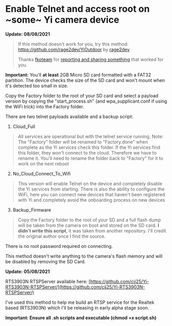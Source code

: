 # Enable Telnet and access root on ~some~ Yi camera device

**Update: 08/08/2021**
> If this method doesn't work for you, try this method: https://github.com/rage2dev/YiOutdoor by [rage2dev](https://github.com/rage2dev) 
> 
> Thanks [fkoteam](https://github.com/fkoteam) for [reporting and sharing something](https://github.com/cjj25/yi-hack-telnet-root/issues/1) that worked for you.

**Important:** You'll **at least** 2GB Micro SD card formatted with a FAT32 partition.
The device checks the size of the SD card and won't mount when it's detected too small in size.

Copy the Factory folder to the root of your SD card and select a payload version by copying the "start_process.sh" (and wpa_supplicant.conf if using the WiFi trick) into the Factory folder.

There are two telnet payloads available and a backup script:

 1. Cloud_Full
 > All services are operational but with the telnet service running.
 > Note: The "Factory" folder will be renamed to "Factory.done" when complete as the Yi services check this folder.
 >  If the Yi services find this folder, they won't connect to the cloud.
 > Therefore we have to rename it. You'll need to rename the folder back to "Factory" for it to work on the next reboot
 2. No_Cloud_Connect_To_Wifi
 > This version will enable Telnet on the device and completely disable the Yi services from starting. There is also the ability to configure the WiFi, here you can connect new devices that haven't been registered with Yi and completely avoid the onboarding process on new devices
3. Backup_Firmware
> Copy the Factory folder to the root of your SD and a full flash dump will be taken from the camera on boot and stored on the SD card.
> **I didn't write this script**, it was taken from another repository. I'll credit the original author once I find the source.

There is no root password required on connecting.

This method doesn't write anything to the camera's flash memory and will be disabled by removing the SD Card.

**Update: 05/08/2021** 

RTS3903N RTSPServer available here: [https://github.com/cjj25/Yi-RTS3903N-RTSPServer/](https://github.com/cjj25/Yi-RTS3903N-RTSPServer/)

I've used this method to help me build an RTSP service for the Realtek based (RTS3903N) which I'll be releasing in early alpha stage soon.



**Important: Ensure all .sh scripts and executable (chmod +x script.sh)**

